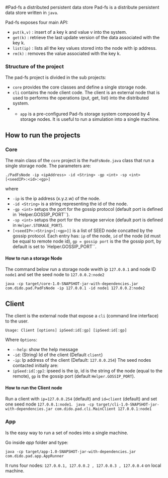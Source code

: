 #Pad-fs a distributed  persistent data store 
Pad-fs is a distribute persistent data store written in `java`. 

Pad-fs exposes four main API:
- `put(k,v)` : insert of a key k and value v into the system.
- `get(k)` : retrieve the last update version of the data associated with the key k.
- `list(ip)` : lists all the key values stored into the node with ip address.
- `rm(k)` : removes the value associated with the key k.

### Structure of the project
The pad-fs project is divided in the sub projects:
- `core` provides the core classes and define a single storage node.
- `cli` contains the node client code. The client is an external node that is used to performs the operations (put, get, list) into the distributed system.
- - `app` is a pre-configured Pad-fs storage system composed by 4 storage nodes. It is useful to run a simulation into a single machine.

## How to run the projects

### Core
The main class of the `core` project is the `PadFsNode.java` class that run a single storage node.
The parameters are:

`./PadFsNode -ip <ipAddress> -id <String> -gp <int> -sp <int>  [<seedIP>:<id>:<gp>]`

where
- `-ip` is the ip address (x.y.z.w) of the node.
- `-id <String>` is a string representing the id of the node.
- `-gp <int>` setups the port for the gossip protocol (default port is defined in `Helper.GOSSIP_PORT``).
- `-sp <int>` setups the port for the storage service (default port is defined in `Helper.STORAGE_PORT`).
- `[<seedIP>:<String>[:<gp>]]` is a list of SEED node concatted by the gossip protocol. Each entry has: `ip` of the node, `id` of the node (id must be equal to remote node id),  `gp = gossip port` is the the gossip port, by default is set to `Helper.GOSSIP_PORT``.

#### How to run a storage Node
The command below run a storage node wwith ip `127.0.0.1` and node ID `node1` and set the seed node to `127.0.0.2:node2`

`java -cp target/core-1.0-SNAPSHOT-jar-with-dependencies.jar  com.dido.pad.PadFsNode -ip 127.0.0.1 -id node1 127.0.0.2:node2`

## Client 

The client is the external node that expose a `cli` (command line interface) to the user.

`Usage: Client [options] ipSeed:id[:gp] [ipSeed:id[:gp]`

Where `Options`:
  -  `--help`: show the help message
  -  `-id`: (String) Id of the client (Default  `client`)
  - `-ip`: Ip address of the client (Default: `127.0.0.254`)
The seed nodes contacted initially are:
  - `ipSeed:id[:gp]`: ipseed is the ip, id is the string of the node (equal to the remote), `gp` is the gossip port (default `Helper.GOSSIP_PORT`).
  
#### How to run the Client node
Run a client with `ip=127.0.0.254` (default) and `id=client` (default) and set one seed node `127.0.0.1:node1`.
` java -cp target/cli-1.0-SNAPSHOT-jar-with-dependencies.jar com.dido.pad.cli.MainClient 127.0.0.1:node1`


### App
Is the easy way to run a set of nodes into a single machine.


Go inside *app* folder and type:

`java -cp target/app-1.0-SNAPSHOT-jar-with-dependencies.jar com.dido.pad.app.AppRunner`

It runs four nodes: `127.0.0.1, 127.0.0.2 , 127.0.0.3 , 127.0.0.4` on local machine.


